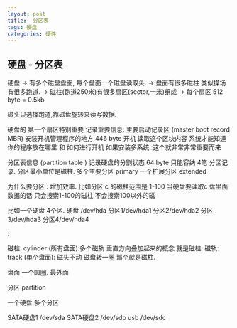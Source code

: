 ```yaml
---
layout: post
title:  分区表
tags: 硬盘
categories: 硬件
---
```


## 硬盘 - 分区表
硬盘 → 有多个磁盘盘面, 每个盘面一个磁盘读取头. 
→ 盘面有很多磁柱 类似操场 有很多跑道. 
→ 磁柱(跑道250米)有很多扇区(sector,一米)组成 → 每个扇区 512 byte = 0.5kb

磁头只选择跑道,靠磁盘旋转来读写数据.

硬盘的 第一个扇区特别重要 记录重要信息:
主要启动记录区 (master boot record MBR) 安装开机管理程序的地方  446 byte
开机 读取这个区块内容 系统才能知道你的程序放在哪里 和 如何进行开机 
如果安装多系统 :这个就非常非常重要而来



分区表信息 (partition table ) 记录硬盘的分割状态 64 byte
只能容纳 4笔 分区记录. 分区最小单位是磁柱.
多个主要分区 primary
一个扩展分区 extended


为什么要分区 :
增加效率. 比如分区 c 的磁柱范围是 1-100 当硬盘要读取c 盘里面数据的话 只会搜索1-100的磁柱  不会搜索100以外的磁





比如一个硬盘 4个区.
硬盘 /dev/hda
分区1/dev/hda1
分区2/dev/hda2
分区3/dev/hda3
分区4/dev/hda4

:





磁柱: cylinder (所有盘面):多个磁轨 垂直方向叠加起来的概念 就是磁柱.
磁轨: track    (单个盘面): 磁头不动  磁盘转一圈 那个就是磁柱.


盘面 一个圆圈.  最外面


分区 partition

一个硬盘 多个分区 

SATA硬盘1 /dev/sda
SATA硬盘2 /dev/sdb
usb   /dev/sdc



